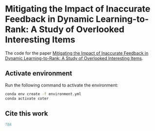 # Mitigating the Impact of Inaccurate Feedback in Dynamic Learning-to-Rank: A Study of Overlooked Interesting Items

The code for the paper [Mitigating the Impact of Inaccurate Feedback in Dynamic Learning-to-Rank: A Study of Overlooked Interesting Items](https://github.com/DATA-Transpose/CoTeR).

## Activate environment

Run the following command to activate the environment:

```bash
conda env create -f environment.yml
conda activate coter
```

## Cite this work

```bibtex
TBA
```

